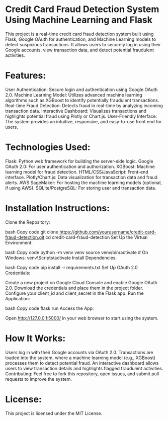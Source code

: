 # Credit Card Fraud Detection System Using Machine Learning and Flask
This project is a real-time credit card fraud detection system built using Flask, Google OAuth for authentication, and Machine Learning models to detect suspicious transactions. It allows users to securely log in using their Google accounts, view transaction data, and detect potential fraudulent activities.

# Features:
User Authentication: Secure login and authentication using Google OAuth 2.0.
Machine Learning Model: Utilizes advanced machine learning algorithms such as XGBoost to identify potentially fraudulent transactions.
Real-time Fraud Detection: Detects fraud in real-time by analyzing incoming transaction data.
Interactive Dashboard: Visualizes transactions and highlights potential fraud using Plotly or Chart.js.
User-Friendly Interface: The system provides an intuitive, responsive, and easy-to-use front end for users.
# Technologies Used:
Flask: Python web framework for building the server-side logic.
Google OAuth 2.0: For user authentication and authorization.
XGBoost: Machine learning model for fraud detection.
HTML/CSS/JavaScript: Front-end interface.
Plotly/Chart.js: Data visualization for transaction data and fraud alerts.
AWS SageMaker: For hosting the machine learning models (optional, if using AWS).
SQLite/PostgreSQL: For storing user and transaction data.
# Installation Instructions:
Clone the Repository:

bash
Copy code
git clone https://github.com/yourusername/credit-card-fraud-detection.git
cd credit-card-fraud-detection
Set Up the Virtual Environment:

bash
Copy code
python -m venv venv
source venv/bin/activate  # On Windows: venv\Scripts\activate
Install Dependencies:

bash
Copy code
pip install -r requirements.txt
Set Up OAuth 2.0 Credentials:

Create a new project on Google Cloud Console and enable Google OAuth 2.0.
Download the credentials and place them in the project folder.
Configure your client_id and client_secret in the Flask app.
Run the Application:

bash
Copy code
flask run
Access the App:

Open http://127.0.0.1:5000/ in your web browser to start using the system.
# How It Works:
Users log in with their Google accounts via OAuth 2.0.
Transactions are loaded into the system, where a machine learning model (e.g., XGBoost) processes them to detect potential fraud.
An interactive dashboard allows users to view transaction details and highlights flagged fraudulent activities.
Contributing:
Feel free to fork this repository, open issues, and submit pull requests to improve the system.

# License:
This project is licensed under the MIT License.
